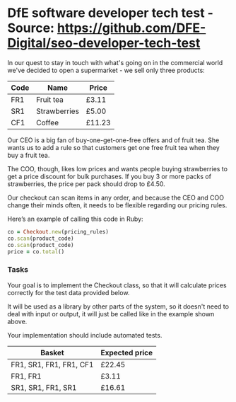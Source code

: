 # DfE software developer tech test - Source: https://github.com/DFE-Digital/seo-developer-tech-test

In our quest to stay in touch with what's going on in the commercial world we've decided to open a supermarket - we sell only three products:


| Code | Name         | Price  |
|------|--------------|--------|
| FR1  | Fruit tea    | £3.11  |
| SR1  | Strawberries | £5.00  |
| CF1  | Coffee       | £11.23 |


Our CEO is a big fan of buy-one-get-one-free offers and of fruit tea. She wants us to add a rule so that customers get one free fruit tea when they buy a fruit tea.

The COO, though, likes low prices and wants people buying strawberries to get a price discount for bulk purchases. If you buy 3 or more packs of strawberries, the price per pack should drop to £4.50.

Our checkout can scan items in any order, and because the CEO and COO change their minds often, it needs to be flexible regarding our pricing rules.

Here’s an example of calling this code in Ruby:

```ruby
co = Checkout.new(pricing_rules)
co.scan(product_code)
co.scan(product_code)
price = co.total()
```

### Tasks

Your goal is to implement the Checkout class, so that it will calculate prices correctly for the test data provided below.

It will be used as a library by other parts of the system, so it doesn't need to deal with input or output, it will just be called like in the example shown above.

Your implementation should include automated tests.


| Basket                  | Expected price |
|-------------------------|----------------|
| FR1, SR1, FR1, FR1, CF1 | £22.45         |
| FR1, FR1                | £3.11          |
| SR1, SR1, FR1, SR1      | £16.61         |
